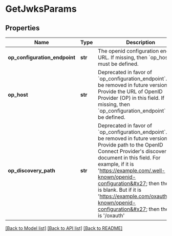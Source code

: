 # GetJwksParams

## Properties
Name | Type | Description | Notes
------------ | ------------- | ------------- | -------------
**op_configuration_endpoint** | **str** | The openid configuration endpoint URL. If missing, then &#x60;op_host&#x60; must be defined. | 
**op_host** | **str** | Deprecated in favor of &#x60;op_configuration_endpoint&#x60;. It will be removed in future version(s). Provide the URL of OpenID Provider (OP) in this field. If missing, then &#x60;op_configuration_endpoint&#x60; must be defined. | [optional] 
**op_discovery_path** | **str** | Deprecated in favor of &#x60;op_configuration_endpoint&#x60;. It will be removed in future version(s). Provide path to the OpenID Connect Provider&#x27;s discovery document in this field. For example, if it is &#x27;https://example.com/.well-known/openid-configuration&#x27; then the path is blank. But if it is &#x27;https://example.com/oxauth/.well-known/openid-configuration&#x27; then the path is &#x27;/oxauth&#x27; | [optional] 

[[Back to Model list]](../README.md#documentation-for-models) [[Back to API list]](../README.md#documentation-for-api-endpoints) [[Back to README]](../README.md)

